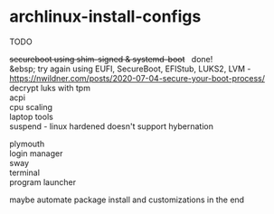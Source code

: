 # archlinux-install-configs

TODO <br/>

~~secureboot using shim-signed & systemd-boot~~ &nbsp; done! <br />
 &ebsp; try again using EUFI, SecureBoot, EFIStub, LUKS2, LVM - https://nwildner.com/posts/2020-07-04-secure-your-boot-process/ <br />
decrypt luks with tpm </br>
acpi <br/>
cpu scaling <br/>
laptop tools <br/>
suspend - linux hardened doesn't support hybernation <br/>

plymouth <br/>
login manager <br/>
sway <br/>
   terminal <br/>
   program launcher <br/>

maybe automate package install and customizations in the end
